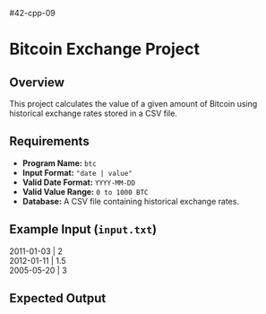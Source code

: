 #42-cpp-09

# Bitcoin Exchange Project

## Overview
This project calculates the value of a given amount of Bitcoin using historical exchange rates stored in a CSV file.

## Requirements
- **Program Name:** `btc`
- **Input Format:** `"date | value"`
- **Valid Date Format:** `YYYY-MM-DD`
- **Valid Value Range:** `0 to 1000 BTC`
- **Database:** A CSV file containing historical exchange rates.

## Example Input (`input.txt`)
2011-01-03 | 2 <br/>
2012-01-11 | 1.5 <br/>
2005-05-20 | 3 <br/>

## Expected Output
